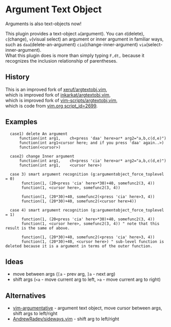 # Argument Text Object
Arguments is also text-objects now!

This plugin provides a text-object `a`(argument).
You can `d`(delete), `c`(change), `v`(visual select) an argument or inner argument in familiar ways,
such as `daa`(delete-an-argument) `cia`(change-inner-argument) `via`(select-inner-argument).  
What this plugin does is more than simply typing `F,dt,`
because it recognizes the inclusion relationship of parentheses.

## History
This is an improved fork of [xeruf/argtextobj.vim](https://github.com/xeruf/argtextobj.vim),  
which is improved fork of [inkarkat/argtextobj.vim](https://github.com/inkarkat/argtextobj.vim),  
which is improved fork of [vim-scripts/argtextobj.vim](https://github.com/vim-scripts/argtextobj.vim),  
which is code from [vim.org script_id=2699](https://www.vim.org/scripts/script.php?script_id=2699).

## Examples
```
  case1) delete An argument
      function(int arg1,    ch<press 'daa' here>ar* arg2="a,b,c(d,e)")
      function(int arg1<cursor here; and if you press 'daa' again..>)
      function(<cursor>)

  case2) change Inner argument
      function(int arg1,    ch<press 'cia' here>ar* arg2="a,b,c(d,e)")
      function(int arg1,    <cursor here>)
      
  case 3) smart argument recognition (g:argumentobject_force_toplevel = 0)
       function(1, (20<press 'cia' here>*30)+40, somefunc2(3, 4))
       function(1, <cursor here>, somefunc2(3, 4))
       
       function(1, (20*30)+40, somefunc2(<press 'cia' here>3, 4))
       function(1, (20*30)+40, somefunc2(<cursor here>4))

  case 4) smart argument recognition (g:argumentobject_force_toplevel = 1)
       function(1, (20<press 'cia' here>*30)+40, somefunc2(3, 4))
       function(1, <cursor here>, somefunc2(3, 4)) " note that this result is the same of above.
       
       function(1, (20*30)+40, somefunc2(<press 'cia' here>3, 4))
       function(1, (20*30)+40, <cursor here>) " sub-level function is deleted because it is a argument in terms of the outer function.
```

## Ideas
- move between args (`[a` - prev arg, `]a` - next arg)
- shift args (`<a` - move current arg to left, `>a` - move current arg to right)

## Alternatives
- [vim-argumentative](https://github.com/PeterRincker/vim-argumentative) - argument text object, move cursor between args, shift args to left/right
- [AndrewRadev/sideways.vim](https://github.com/AndrewRadev/sideways.vim) - shift arg to left/right

